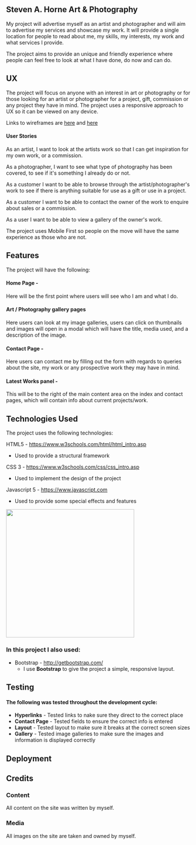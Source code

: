 ## Steven A. Horne Art & Photography

My project will advertise myself as an artist and photographer and will aim to 
advertise my services and showcase my work. It will provide a single location
for people to read about me, my skills, my interests, my work and what services
I provide.

The project aims to provide an unique and friendly experience where people can feel
free to look at what I have done, do now and can do.  

## UX

The project will focus on anyone with an interest in art or photography or for 
those looking for an artist or photographer for a project, gift, commission or
any project they have in mind. The project uses a responsive approach to UX so
it can be viewed on any device.

Links to wireframes are [here](/wireframes/Desktop.png) and [here](/wireframes/Mobile.png)

#### User Stories

As an artist, I want to look at the artists work so that I can get inspiration
for my own work, or a commission.

As a photographer, I want to see what type of photography has been covered, to 
see if it's something I already do or not.

As a customer I want to be able to browse through the artist/photographer's work 
to see if there is anything suitable for use as a gift or use in a project.

As a customer I want to be able to contact the owner of the work to enquire
about sales or a commission.

As a user I want to be able to view a gallery of the owner's work.

The project uses Mobile First so people on the move will have the same 
experience as those who are not.

## Features

The project will have the following:

#### Home Page - 

Here will be the first point where users will see who I am and what I do. 

#### Art / Photography gallery pages

Here users can look at my image galleries, users can click on thumbnails and images will
open in a modal which will have the title, media used, and a description of the image.

#### Contact Page - 

Here users can contact me by filling out the form with regards to queries about
the site, my work or any prospective work they may have in mind.

#### Latest Works panel - 

This will be to the right of the main content area on the index and contact pages, which will
contain info about current projects/work.

## Technologies Used

The project uses the following technologies:

HTML5 - https://www.w3schools.com/html/html_intro.asp
* Used to provide a structural framework

CSS 3 - https://www.w3schools.com/css/css_intro.asp
* Used to implement the design of the project

Javascript 5 - https://www.javascript.com
* Used to provide some special effects and features


<img src="https://camo.githubusercontent.com/904ade21b6fb63dec17555495bb36f749ba52023/68747470733a2f2f73332d75732d776573742d322e616d617a6f6e6177732e636f6d2f706c7567696e7365727665722f646f635265736f75726365732f737461636b2e737667" width="350px">

### In this project I also used:
* Bootstrap - http://getbootstrap.com/
    - I use **Bootstrap** to give the project a simple, responsive layout.

## Testing

#### The following was tested throughout the development cycle:

* **Hyperlinks** - Tested links to nake sure they direct to the correct place
* **Contact Page** - Tested fields to ensure the correct info is entered
* **Layout** - Tested layout to make sure it breaks at the correct screen sizes
* **Gallery** - Tested image galleries to make sure the images and information is displayed correctly

## Deployment


## Credits

### Content

All content on the site was written by myself.

### Media

All images on the site are taken and owned by myself.




